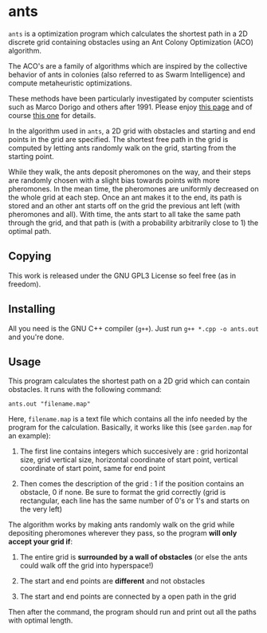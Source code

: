 # ants
`ants` is a optimization program which calculates the shortest path in a 2D discrete grid containing obstacles using an Ant Colony Optimization (ACO) algorithm.

The ACO's are a family of algorithms which are inspired by the collective behavior of ants in colonies (also referred to as Swarm Intelligence) and  compute  metaheuristic optimizations.

These methods have been particularly investigated by computer scientists such as Marco Dorigo and others after 1991. Please enjoy [this page](www.aco-metaheuristic.org) and of course [this one](en.wikipedia.org/wiki/Ant_colony_optimization_algorithms) for details.

In the algorithm used in `ants`, a 2D grid with obstacles and starting and end points in the grid are specified. The shortest free path in the grid is computed by letting ants randomly walk on the grid, starting from the starting point.

While they walk, the ants deposit pheromones on the way, and their steps are randomly chosen with a slight bias towards points with more pheromones. In the mean time, the pheromones are uniformly decreased on the whole grid at each step. Once an ant makes it to the end, its path is stored and an other ant starts off on the grid the previous ant left (with pheromones and all). With time, the ants start to all take the same path through the grid, and that path is (with a probability arbitrarily close to 1) the optimal path.

## Copying

This work is released under the GNU GPL3 License so feel free (as in freedom).

## Installing

All you need is the GNU C++ compiler (`g++`). Just run `g++ *.cpp -o ants.out` and you're done.

## Usage

This program calculates the shortest path on a 2D grid which can contain obstacles. It runs with the following command:

`ants.out "filename.map"`

Here, `filename.map` is a text file which contains all the info needed by the program for the calculation. Basically, it works like this (see `garden.map` for an example):

  1. The first line contains integers which succesively are : grid horizontal size, grid vertical size, horizontal coordinate of start point, vertical coordinate of start point, same for end point

  2. Then comes the description of the grid : 1 if the position contains an obstacle, 0 if none. Be sure to format the grid correctly (grid is rectangular, each line has the same number of 0's or 1's and starts on the very left)

The algorithm works by making ants randomly walk on the grid while depositing pheromones wherever they pass, so the program **will only accept your grid if**:

  1. The entire grid is **surrounded by a wall of obstacles** (or else the ants could walk off the grid into hyperspace!)

  2. The start and end points are **different** and not obstacles

  3. The start and end points are connected by a open path in the grid

Then after the command, the program should run and print out all the paths with optimal length.
